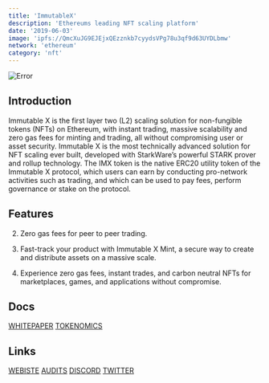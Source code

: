 ```yaml
---
title: 'ImmutableX'
description: 'Ethereums leading NFT scaling platform'
date: '2019-06-03'
image: 'ipfs://QmcXuJG9EJEjxQEzznkb7cyydsVPg78u3qf9d63UYDLbmw'
network: 'ethereum'
category: 'nft'
---
```


![Error](ipfs://QmViPsc1oqnutrC6pV2LYD5iXoycfp2TLzBRKUC1o1s8nD)

## Introduction

Immutable X is the first layer two (L2) scaling solution for non-fungible tokens (NFTs) on Ethereum, with
instant trading, massive scalability and zero gas fees for minting and trading, all without compromising user
or asset security. Immutable X is the most technically advanced solution for NFT scaling ever built, developed
with StarkWare’s powerful STARK prover and rollup technology. The IMX token is the native ERC20 utility token
of the Immutable X protocol, which users can earn by conducting pro-network activities such as trading, and
which can be used to pay fees, perform governance or stake on the protocol. 

## Features
2. Zero gas fees for peer to peer trading.
3. Fast-track your product with Immutable X Mint, a secure way to create and distribute assets on a massive scale.

4. Experience zero gas fees, instant trades, and carbon neutral NFTs for marketplaces, games, and applications without compromise.
## Docs

[WHITEPAPER](ipfs://QmUikBbGrGr35Gdp9PCzx5JqExNm2GkNS8Z2Ad6mRBHMKg)
[TOKENOMICS](ipfs://Qmdt4pa8KhX6DE6Xaww1CRnWheHqftrhimz3ZUExMfjDUo)

## Links

[WEBISTE](https://www.immutable.com/)
[AUDITS](https://www.certik.com/projects/immutable-x)
[DISCORD](https://discord.com/invite/TUa8a9A)
[TWITTER](https://twitter.com/Immutable)
